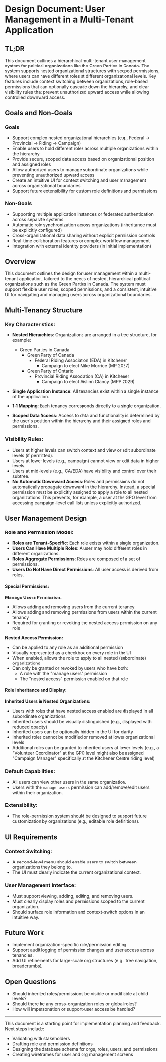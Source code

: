 # Design Document: User Management in a Multi-Tenant Application

## TL;DR

This document outlines a hierarchical multi-tenant user management system for political organizations like the Green Parties in Canada. The system supports nested organizational structures with scoped permissions, where users can have different roles at different organizational levels. Key features include context switching between organizations, role-based permissions that can optionally cascade down the hierarchy, and clear visibility rules that prevent unauthorized upward access while allowing controlled downward access.

## Goals and Non-Goals

### Goals

- Support complex nested organizational hierarchies (e.g., Federal → Provincial → Riding → Campaign)
- Enable users to hold different roles across multiple organizations within the hierarchy
- Provide secure, scoped data access based on organizational position and assigned roles
- Allow authorized users to manage subordinate organizations while preventing unauthorized upward access
- Create an intuitive UI for context switching and user management across organizational boundaries
- Support future extensibility for custom role definitions and permissions

### Non-Goals

- Supporting multiple application instances or federated authentication across separate systems
- Automatic role synchronization across organizations (inheritance must be explicitly configured)
- Cross-organizational data sharing without explicit permission controls
- Real-time collaboration features or complex workflow management
- Integration with external identity providers (in initial implementation)

## Overview

This document outlines the design for user management within a multi-tenant application, tailored to the needs of nested, hierarchical political organizations such as the Green Parties in Canada. The system must support flexible user roles, scoped permissions, and a consistent, intuitive UI for navigating and managing users across organizational boundaries.

## Multi-Tenancy Structure

### Key Characteristics:

- **Nested Hierarchies**: Organizations are arranged in a tree structure, for example:

  - Green Parties in Canada
    - Green Party of Canada
      - Federal Riding Association (EDA) in Kitchener
        - Campaign to elect Mike Morrice (MP 2027)
    - Green Party of Ontario
      - Provincial Riding Association (CA) in Kitchener
        - Campaign to elect Aislinn Clancy (MPP 2029)

- **Single Application Instance**: All tenancies exist within a single instance of the application.
- **1:1 Mapping**: Each tenancy corresponds directly to a single organization.
- **Scoped Data Access**: Access to data and functionality is determined by the user's position within the hierarchy and their assigned roles and permissions.

### Visibility Rules:

- Users at higher levels can switch context and view or edit subordinate levels (if permitted).
- Users at lower levels (e.g., campaign) cannot view or edit data in higher levels.
- Users at mid-levels (e.g., CA/EDA) have visibility and control over their subtree.
- **No Automatic Downward Access**: Roles and permissions do not automatically propagate downward in the hierarchy. Instead, a special permission must be explicitly assigned to apply a role to all nested organizations. This prevents, for example, a user at the GPO level from accessing campaign-level call lists unless explicitly authorized.

## User Management Design

### Role and Permission Model:

- **Roles are Tenant-Specific**: Each role exists within a single organization.
- **Users Can Have Multiple Roles**: A user may hold different roles in different organizations.
- **Roles Aggregate Permissions**: Roles are composed of a set of permissions.
- **Users Do Not Have Direct Permissions**: All user access is derived from roles.

#### Special Permissions:

**Manage Users Permission:**

- Allows adding and removing users from the current tenancy
- Allows adding and removing permissions from users within the current tenancy
- Required for granting or revoking the nested access permission on any role

**Nested Access Permission:**

- Can be applied to any role as an additional permission
- Visually represented as a checkbox on every role in the UI
- When enabled, allows the role to apply to all nested (subordinate) organizations
- Can only be granted or revoked by users who have both:
  - A role with the "manage users" permission
  - The "nested access" permission enabled on that role

#### Role Inheritance and Display:

**Inherited Users in Nested Organizations:**

- Users with roles that have nested access enabled are displayed in all subordinate organizations
- Inherited users should be visually distinguished (e.g., displayed with reduced opacity)
- Inherited users can be optionally hidden in the UI for clarity
- Inherited roles cannot be modified or removed at lower organizational levels
- Additional roles can be granted to inherited users at lower levels (e.g., a "Volunteer Coordinator" at the GPO level might also be assigned "Campaign Manager" specifically at the Kitchener Centre riding level)

### Default Capabilities:

- All users can view other users in the same organization.
- Users with the `manage users` permission can add/remove/edit users within their organization.

### Extensibility:

- The role-permission system should be designed to support future customization by organizations (e.g., editable role definitions).

## UI Requirements

### Context Switching:

- A second-level menu should enable users to switch between organizations they belong to.
- The UI must clearly indicate the current organizational context.

### User Management Interface:

- Must support viewing, adding, editing, and removing users.
- Must clearly display roles and permissions scoped to the current organization.
- Should surface role information and context-switch options in an intuitive way.

## Future Work

- Implement organization-specific role/permission editing.
- Support audit logging of permission changes and user access across tenancies.
- Add UI refinements for large-scale org structures (e.g., tree navigation, breadcrumbs).

## Open Questions

- Should inherited roles/permissions be visible or modifiable at child levels?
- Should there be any cross-organization roles or global roles?
- How will impersonation or support-user access be handled?

---

This document is a starting point for implementation planning and feedback. Next steps include:

- Validating with stakeholders
- Drafting role and permission definitions
- Designing the database schema for orgs, roles, users, and permissions
- Creating wireframes for user and org management screens
